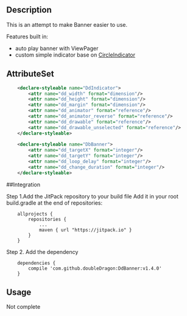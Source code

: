 ## Description

This is an attempt to make Banner easier to use.

Features built in:
-  auto play banner with ViewPager
-  custom simple indicator base on [CircleIndicator](https://github.com/ongakuer/CircleIndicator)

## AttributeSet
```xml
    <declare-styleable name="DdIndicator">
        <attr name="dd_width" format="dimension"/>
        <attr name="dd_height" format="dimension"/>
        <attr name="dd_margin" format="dimension"/>
        <attr name="dd_animator" format="reference"/>
        <attr name="dd_animator_reverse" format="reference"/>
        <attr name="dd_drawable" format="reference"/>
        <attr name="dd_drawable_unselected" format="reference"/>
    </declare-styleable>
    
    <declare-styleable name="DbBanner">
        <attr name="dd_targetX" format="integer"/>
        <attr name="dd_targetY" format="integer"/>
        <attr name="dd_loop_delay" format="integer"/>
        <attr name="dd_change_duration" format="integer"/>
    </declare-styleable>
```

##Integration

Step 1.Add the JitPack repository to your build file
Add it in your root build.gradle at the end of repositories:

```
	allprojects {
		repositories {
			...
			maven { url "https://jitpack.io" }
		}
	}
```
Step 2. Add the dependency
```
    dependencies {
        compile 'com.github.doubleDragon:DdBanner:v1.4.0'
    }
```

## Usage
   Not complete
